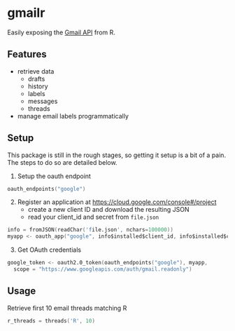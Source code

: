 # gmailr #
Easily exposing the [Gmail API](https://developers.google.com/gmail/api/overview) from R.

## Features ##
- retrieve data
  - drafts
  - history
  - labels
  - messages
  - threads
- manage email labels programmatically

## Setup ##
This package is still in the rough stages, so getting it setup is a bit of a pain. The steps to do so are detailed below.

1. Setup the oauth endpoint

  ```s
  oauth_endpoints("google")
  ```
2. Register an application at https://cloud.google.com/console#/project
   - create a new client ID and download the resulting JSON
   - read your client_id and secret from `file.json`

  ```s
  info = fromJSON(readChar('file.json', nchars=100000))
  myapp <- oauth_app("google", info$installed$client_id, info$installed$client_secret)
  ```
3. Get OAuth credentials

  ```s
  google_token <- oauth2.0_token(oauth_endpoints("google"), myapp,
    scope = "https://www.googleapis.com/auth/gmail.readonly")
  ```

## Usage ##

Retrieve first 10 email threads matching R

```s
r_threads = threads('R', 10)
```
